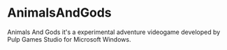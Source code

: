 # AnimalsAndGods
Animals And Gods it's a experimental adventure videogame developed by Pulp Games Studio for Microsoft Windows.
